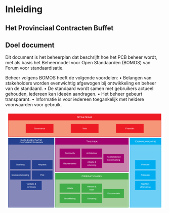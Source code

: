 # Inleiding


## Het Provinciaal Contracten Buffet


## Doel document
Dit document is het beheerplan dat beschrijft hoe het PCB beheer wordt, met als basis het Beheermodel voor Open Standaarden (BOMOS) van Forum voor standaardisatie. 

Beheer volgens BOMOS heeft de volgende voordelen:
•	Belangen van stakeholders worden evenwichtig afgewogen bij ontwikkeling en beheer van de standaard.
•	De standaard wordt samen met gebruikers actueel gehouden, iedereen kan ideeën aandragen.
•	Het beheer gebeurt transparant.
•	Informatie is voor iedereen toegankelijk met heldere voorwaarden voor gebruik.
 
![Activiteitendiagram van Beheermodel voor Open Standaarden (BOMOS) van Forum voor standaardisatie](./media/bomos.png)





